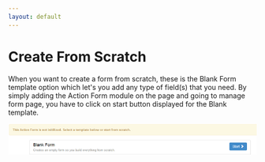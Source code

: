 ```yaml
---
layout: default
---
```


# Create From Scratch

When you want to create a form from scratch, these is the Blank Form template option which let's you add any type of field(s) that you need. By simply adding the Action Form module on the page and going to manage form page, you have to click on start button displayed for the Blank template.  

![blank](/action-form/templates/images/blank.png "blank")
